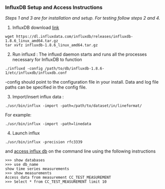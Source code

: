 ### InfluxDB Setup and Access Instructions


*Steps 1 and 3 are for installation and setup. For testing follow steps 2 and 4.*


1. InfluxDB download [link](https://portal.influxdata.com/downloads/)

```
wget https://dl.influxdata.com/influxdb/releases/influxdb-1.8.6_linux_amd64.tar.gz
tar xvfz influxdb-1.8.6_linux_amd64.tar.gz
```

2. Run influxd : The influxd daemon starts and runs all the processes necessary for InfluxDB to function

```
./influxd -config /path/to/db/influxdb-1.8.6-1/etc/influxdb/influxdb.conf
```
-config should point to the configuration file in your install. Data and log file paths can be specified in the config file.


3. Import/insert influx data : 

```
./usr/bin/influx -import -path=/path/to/dataset/in/lineformat/
```

For example:
```
./usr/bin/influx -import -path=linedata
```

4. Launch influx

```
./usr/bin/influx -precision rfc3339
```

and [access influx db](https://docs.influxdata.com/influxdb/v1.8/introduction/get-started/) on the command line using the following instructions

```
>>> show databases
>>> use db_name 
show time series measurements
>>> show measurements
Access data from measurement CC_TEST_MEASUREMENT
>>> Select * from CC_TEST_MEASUREMENT limit 10
```



